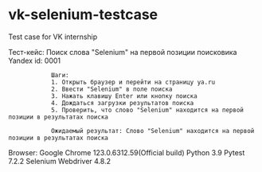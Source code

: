 # vk-selenium-testcase
Test case for VK internship

Тест-кейс: Поиск слова "Selenium" на первой позиции поисковика Yandex
                id: 0001

                Шаги:
                1. Открыть браузер и перейти на страницу ya.ru
                2. Ввести "Selenium" в поле поиска
                3. Нажать клавишу Enter или кнопку поиска
                4. Дождаться загрузки результатов поиска
                5. Проверить, что слово "Selenium" находится на первой позиции в результатах поиска

                Ожидаемый результат: Слово "Selenium" находится на первой позиции в результатах поиска

Browser: Google Chrome 123.0.6312.59(Official build)
Python 3.9
Pytest 7.2.2
Selenium Webdriver 4.8.2
